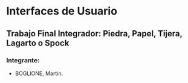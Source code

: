 # Interfaces de Usuario

## Trabajo Final Integrador: Piedra, Papel, Tijera, Lagarto o Spock

### Integrante:
- BOGLIONE, Martin.
